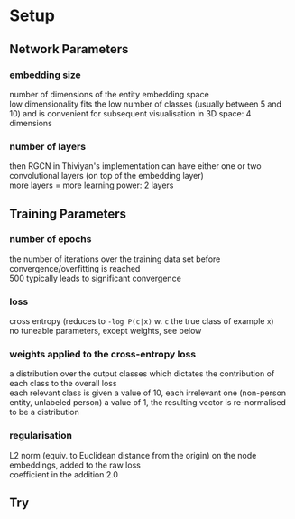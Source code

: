 # Setup



## Network Parameters

### embedding size
  number of dimensions of the entity embedding space <br>
  low dimensionality fits the low number of classes (usually between 5 and 10) and is convenient for subsequent visualisation in 3D space: 4 dimensions
  
  
### number of layers
  then RGCN in Thiviyan's implementation can have either one or two convolutional layers (on top of the embedding layer) <br>
  more layers = more learning power: 2 layers


## Training Parameters

### number of epochs
  the number of iterations over the training data set before convergence/overfitting is reached <br>
  500 typically leads to significant convergence
  
  
### loss
  cross entropy (reduces to `-log P(c|x)` w. `c` the true class of example `x`) <br>
  no tuneable parameters, except weights, see below
  
### weights applied to the cross-entropy loss
  a distribution over the output classes which dictates the contribution of each class to the overall loss <br>
  each relevant class is given a value of 10, each irrelevant one (non-person entity, unlabeled person) a value of 1, 
  the resulting vector is re-normalised to be a distribution
  

### regularisation
  L2 norm (equiv. to Euclidean distance from the origin) on the node embeddings, added to the raw loss <br>
  coefficient in the addition 2.0

## Try



